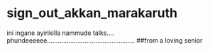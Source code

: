 # sign_out_akkan_marakaruth
ini ingane ayirikilla nammude talks....
phundeeeeee.................................................
##from a loving senior
